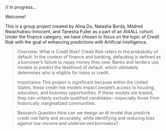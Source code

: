 // In progress...

Welcome!

This is a group project created by Alina Du, Natasha Borda, Mildred Nwachukwu-Innocent, and Tanesha Fuller as a part of an AI4ALL cohort. Under the finance category, we have chosen to focus on the topic of Credit Risk with the goal of enhancing predictions with Artificial Intelligence. 

> Overview: What is Credit Risk?
Credit Risk refers to the probability of default. In the context of finance and banking, defaulting is defined as a borrower’s failure to repay money they owe. Banks and lenders use models to predict the likelihood of default, which ultimately determines who is eligible for loans or credit.

> Importance
This project is significant because within the United States, these credit risk models impact people’s access to housing, education, and business opportunities. If these models are biased, they can unfairly exclude qualified candidates--especially those from historically marginalized communities.

> Research Question
How can we design an AI model that predicts credit risk fairly and accurately, while identifying and reducing bias against low-income and underserved borrowers?
